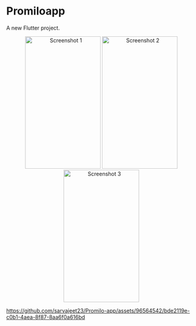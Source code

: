 # Promiloapp

A new Flutter project.


<p align="center">
  <img src="https://github.com/sarvajeet23/Promilo-app/assets/96564542/d0b79e7b-bccf-457c-b677-a9105f44fec7" alt="Screenshot 1" width="200" height="350" />
  <img src="https://github.com/sarvajeet23/Promilo-app/assets/96564542/f1654a31-ccab-474e-9a82-bbaf07e556b3" alt="Screenshot 2" width="200" height="350" />
  <img src="https://github.com/sarvajeet23/Promilo-app/assets/96564542/86d91786-763e-432e-9b38-93bb574463e6" alt="Screenshot 3" width="200" height="350" />
</p>



https://github.com/sarvajeet23/Promilo-app/assets/96564542/bde2119e-c0b1-4aea-8f87-8aa6f0a616bd

